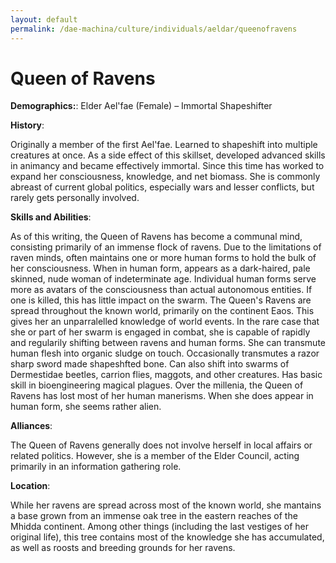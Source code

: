 ```yaml
---
layout: default
permalink: /dae-machina/culture/individuals/aeldar/queenofravens
---
```


# Queen of Ravens

**Demographics:**: Elder Ael'fae (Female) – Immortal Shapeshifter

**History**:

Originally a member of the first Ael'fae. Learned to shapeshift into multiple creatures at once. As a side effect of this skillset, developed advanced skills in animancy and became effectively immortal.
Since this time has worked to expand her consciousness, knowledge, and net biomass.
She is commonly abreast of current global politics, especially wars and lesser conflicts, but rarely gets personally involved.

**Skills and Abilities**:

As of this writing, the Queen of Ravens has become a communal mind, consisting primarily of an immense flock of ravens. Due to the limitations of raven minds, often maintains one or more human forms to hold the bulk of her 
consciousness. When in human form, appears as a dark-haired, pale skinned, nude woman of indeterminate age. Individual human forms serve more as avatars of the consciousness than actual autonomous entities. If one is killed, 
this has little impact on the swarm.
The Queen's Ravens are spread throughout the known world, primarily on the continent Eaos. This gives her an unparralelled knowledge of world events.
In the rare case that she or part of her swarm is engaged in combat, she is capable of rapidly and regularily shifting between ravens and human forms. She can transmute human flesh into organic sludge on touch. Occasionally 
transmutes a razor sharp sword made shapeshfted bone. Can also shift into swarms of Dermestidae beetles, carrion flies, maggots, and other creatures. Has basic skill in bioengineering magical plagues.
Over the millenia, the Queen of Ravens has lost most of her human manerisms. When she does appear in human form, she seems rather alien.

**Alliances**:

The Queen of Ravens generally does not involve herself in local affairs or related politics. However, she is a member of the Elder Council, acting primarily in an information gathering role.

**Location**:

While her ravens are spread across most of the known world, she mantains a base grown from an immense oak tree in the eastern reaches of the Mhidda continent. Among other things (including the last vestiges of her original life), 
this tree contains most of the knowledge she has accumulated, as well as roosts and breeding grounds for her ravens.